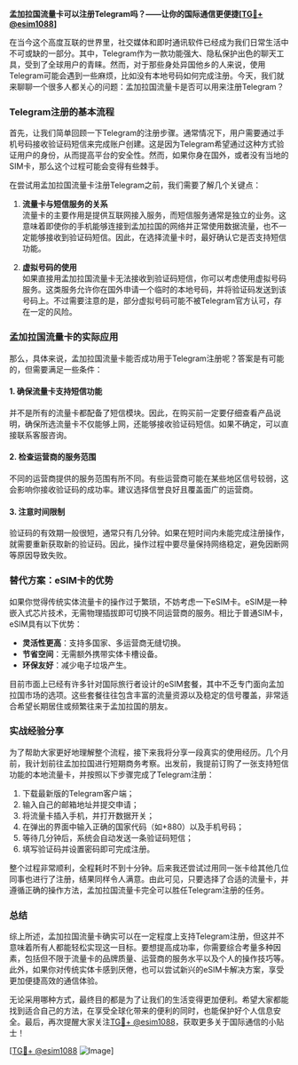 **孟加拉国流量卡可以注册Telegram吗？——让你的国际通信更便捷[[TG💪+ @esim1088](https://t.me/s/esim1088)]**

在当今这个高度互联的世界里，社交媒体和即时通讯软件已经成为我们日常生活中不可或缺的一部分。其中，Telegram作为一款功能强大、隐私保护出色的聊天工具，受到了全球用户的青睐。然而，对于那些身处异国他乡的人来说，使用Telegram可能会遇到一些麻烦，比如没有本地号码如何完成注册。今天，我们就来聊聊一个很多人都关心的问题：孟加拉国流量卡是否可以用来注册Telegram？

### Telegram注册的基本流程

首先，让我们简单回顾一下Telegram的注册步骤。通常情况下，用户需要通过手机号码接收验证码短信来完成账户创建。这是因为Telegram希望通过这种方式验证用户的身份，从而提高平台的安全性。然而，如果你身在国外，或者没有当地的SIM卡，那么这个过程可能会变得有些棘手。

在尝试用孟加拉国流量卡注册Telegram之前，我们需要了解几个关键点：

1. **流量卡与短信服务的关系**  
   流量卡的主要作用是提供互联网接入服务，而短信服务通常是独立的业务。这意味着即使你的手机能够连接到孟加拉国的网络并正常使用数据流量，也不一定能够接收到验证码短信。因此，在选择流量卡时，最好确认它是否支持短信功能。

2. **虚拟号码的使用**  
   如果直接用孟加拉国流量卡无法接收到验证码短信，你可以考虑使用虚拟号码服务。这类服务允许你在国外申请一个临时的本地号码，并将验证码发送到该号码上。不过需要注意的是，部分虚拟号码可能不被Telegram官方认可，存在一定的风险。

### 孟加拉国流量卡的实际应用

那么，具体来说，孟加拉国流量卡能否成功用于Telegram注册呢？答案是有可能的，但需要满足一些条件：

#### 1. 确保流量卡支持短信功能
并不是所有的流量卡都配备了短信模块。因此，在购买前一定要仔细查看产品说明，确保所选流量卡不仅能够上网，还能够接收验证码短信。如果不确定，可以直接联系客服咨询。

#### 2. 检查运营商的服务范围
不同的运营商提供的服务范围有所不同。有些运营商可能在某些地区信号较弱，这会影响你接收验证码的成功率。建议选择信誉良好且覆盖面广的运营商。

#### 3. 注意时间限制
验证码的有效期一般很短，通常只有几分钟。如果在短时间内未能完成注册操作，就需要重新获取新的验证码。因此，操作过程中要尽量保持网络稳定，避免因断网等原因导致失败。

### 替代方案：eSIM卡的优势

如果你觉得传统实体流量卡的操作过于繁琐，不妨考虑一下eSIM卡。eSIM是一种嵌入式芯片技术，无需物理插拔即可切换不同运营商的服务。相比于普通SIM卡，eSIM具有以下优势：

- **灵活性更高**：支持多国家、多运营商无缝切换。
- **节省空间**：无需额外携带实体卡槽设备。
- **环保友好**：减少电子垃圾产生。

目前市面上已经有许多针对国际旅行者设计的eSIM套餐，其中不乏专门面向孟加拉国市场的选项。这些套餐往往包含丰富的流量资源以及稳定的信号覆盖，非常适合希望长期居住或频繁往来于孟加拉国的朋友。

### 实战经验分享

为了帮助大家更好地理解整个流程，接下来我将分享一段真实的使用经历。几个月前，我计划前往孟加拉国进行短期商务考察。出发前，我提前订购了一张支持短信功能的本地流量卡，并按照以下步骤完成了Telegram注册：

1. 下载最新版的Telegram客户端；
2. 输入自己的邮箱地址并提交申请；
3. 将流量卡插入手机，并打开数据开关；
4. 在弹出的界面中输入正确的国家代码（如+880）以及手机号码；
5. 等待几分钟后，系统会自动发送一条验证码短信；
6. 填写验证码并设置密码即可完成注册。

整个过程非常顺利，全程耗时不到十分钟。后来我还尝试过用同一张卡给其他几位同事也进行了注册，结果同样令人满意。由此可见，只要选择了合适的流量卡，并遵循正确的操作方法，孟加拉国流量卡完全可以胜任Telegram注册的任务。

### 总结

综上所述，孟加拉国流量卡确实可以在一定程度上支持Telegram注册，但这并不意味着所有人都能轻松实现这一目标。要想提高成功率，你需要综合考量多种因素，包括但不限于流量卡的品牌质量、运营商的服务水平以及个人的操作技巧等。此外，如果你对传统实体卡感到厌倦，也可以尝试新兴的eSIM卡解决方案，享受更加便捷高效的通信体验。

无论采用哪种方式，最终目的都是为了让我们的生活变得更加便利。希望大家都能找到适合自己的方法，在享受全球化带来的便利的同时，也能保护好个人信息安全。最后，再次提醒大家关注[TG💪+ @esim1088](https://t.me/s/esim1088)，获取更多关于国际通信的小贴士！

[[TG💪+ @esim1088](https://t.me/s/esim1088) ![Image](https://i.postimg.cc/4NQfJmqS/Snipaste-2025-05-13-00-14-12.png)]